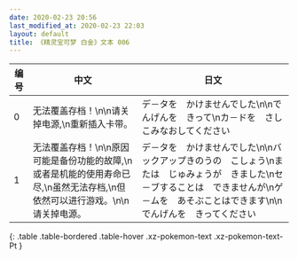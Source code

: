 ```yaml
---
date: 2020-02-23 20:56
last_modified_at: 2020-02-23 22:03
layout: default
title: 《精灵宝可梦 白金》文本 006
---
```

| 编号 | 中文 | 日文 |
| ---- | ---- | ---- |
| 0 | 无法覆盖存档！\n\n请关掉电源,\n重新插入卡带。 | デ－タを　かけませんでした\n\nでんげんを　きって\nカ－ドを　さしこみなおしてください |
| 1 | 无法覆盖存档！\n\n原因可能是备份功能的故障,\n或者是机能的使用寿命已尽,\n虽然无法存档,\n但依然可以进行游戏。\n\n请关掉电源。 | デ－タを　かけませんでした\n\nバックアップきのうの　こしょう\nまたは　じゅみょうが　きました\nセ－ブすることは　できませんが\nゲ－ムを　あそぶことはできます\n\nでんげんを　きってください |
{: .table .table-bordered .table-hover .xz-pokemon-text .xz-pokemon-text-Pt }